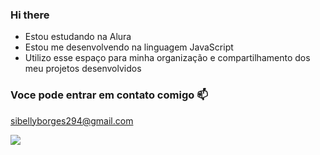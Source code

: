 ### Hi there
- Estou estudando na Alura
- Estou me desenvolvendo na linguagem JavaScript
- Utilizo esse espaço para minha organização e compartilhamento dos meu projetos desenvolvidos

### Voce pode entrar em contato comigo 📫
sibellyborges294@gmail.com

![](https://media1.tenor.com/m/lDJenAP_F9MAAAAC/bts-thumbs-up-bts-joinha.gif)
